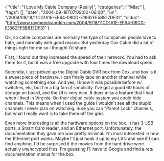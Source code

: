 {
	"title": "I Love My Cable Company (Really)",
	"categories": [
		"Misc"
	],
	"tags": [],
	"date": "2004-09-18T07:09:00+06:00",
	"url": "/2004/09/18/11CD1A1E-EF64-09CD-E1862FF5B817DF31",
	"oldurl": "http://www.raymondcamden.com/2004/9/18/11CD1A1E-EF64-09CD-E1862FF5B817DF31"
}

Ok, so cable companies are normally the type of companies people love to hate, and normally with good reason. But yesterday Cox Cable did a lot of things right for me so I thought I'd share.

First, I found out they increased the speed of their network. You had to ask them for it, but it was a free upgrade with four times the download speed.

Secondly, I just picked up the Digital Cable DVR box from Cox, and boy is it a sweet piece of hardware. I can finally tape on another channel while watching something else. And yes, I know it was possible before w/ switches, etc, but I'm a big fan of simplicity. I've got a good 60 hours of storage on board, and the UI is very nice. It does miss a feature that I had when I lived in Virginia. On their digital cable system you could hide channels. This means when I used the guide I wouldn't see all the stupid channels I never plan on watching. Sure you can "Parent Lock" channels, but what I really want is to take them off the grid.

Even more interesting is all the hardware options on the box. It has 3 USB ports, a Smart Card reader, and an Ethernet port. Unfortunately, the documentation they gave me was pretty minimal. I'm most interested in how the Ethernet port works. Maybe I'll just hook it up to my LAN and see if I can find anything. I'd be surprised if the movies from the hard drive were actually unencrypted files. I'm guessing I'll have to Google and find a <i>real</i> documentation manua for the box.